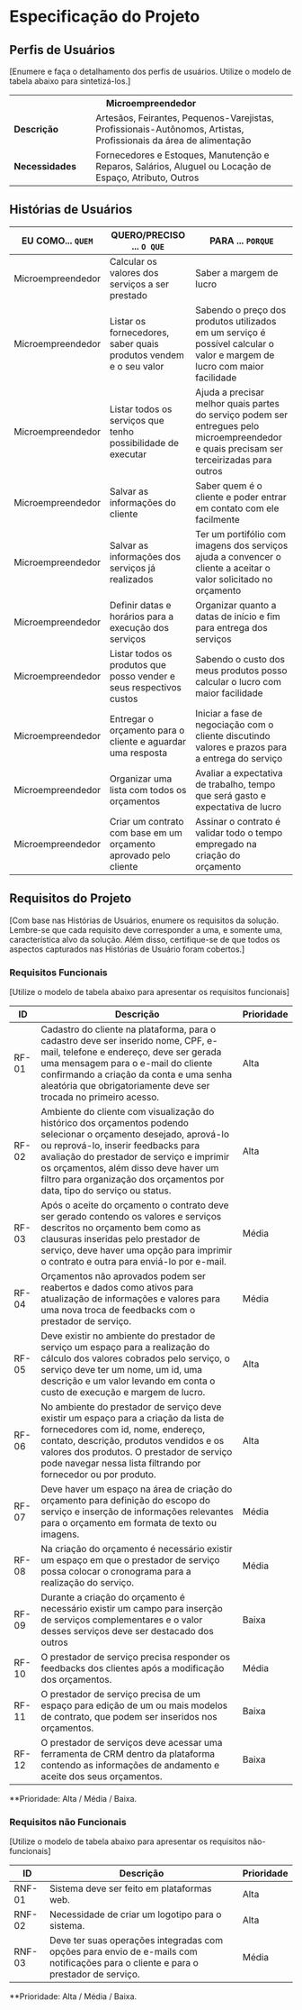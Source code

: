 # Especificação do Projeto

## Perfis de Usuários

[Enumere e faça o detalhamento dos perfis de usuários. Utilize o modelo de tabela abaixo para sintetizá-los.]

<table>
<tbody>
<tr align=center>
<th colspan="2">Microempreendedor </th>
</tr>
<tr>
<td width="150px"><b>Descrição</b></td>
<td width="600px">Artesãos, Feirantes, Pequenos-Varejistas, Profissionais-Autônomos, Artistas, Profissionais da área de alimentação  </td>
</tr>
<tr>
<td><b>Necessidades</b></td>
<td>Fornecedores e Estoques, Manutenção e Reparos, Salários, Aluguel ou Locação de Espaço, Atributo, Outros  </td>
</tr>
</tbody>
</table>


## Histórias de Usuários

|EU COMO... `QUEM`   | QUERO/PRECISO ... `O QUE` |PARA ... `PORQUE`                 |
|--------------------|---------------------------|----------------------------------|
| Microempreendedor | Calcular os valores dos serviços a ser prestado | Saber a margem de lucro |
| Microempreendedor | Listar os fornecedores, saber quais produtos vendem e o seu valor | Sabendo o preço dos produtos utilizados em um serviço é possível calcular o valor e margem de lucro com maior facilidade |
| Microempreendedor | Listar todos os serviços que tenho possibilidade de executar | Ajuda a precisar melhor quais partes do serviço podem ser entregues pelo microempreendedor e quais precisam ser terceirizadas para outros |
| Microempreendedor | Salvar as informações do cliente | Saber quem é o cliente e poder entrar em contato com ele facilmente |
| Microempreendedor | Salvar as informações dos serviços já realizados | Ter um portifólio com imagens dos serviços ajuda a convencer o cliente a aceitar o valor solicitado no orçamento |
| Microempreendedor | Definir datas e horários para a execução dos serviços | Organizar quanto a datas de início e fim para entrega dos serviços |
| Microempreendedor | Listar todos os produtos que posso vender e seus respectivos custos | Sabendo o custo dos meus produtos posso calcular o lucro com maior facilidade |
| Microempreendedor | Entregar o orçamento para o cliente e aguardar uma resposta | Iniciar a fase de negociação com o cliente discutindo valores e prazos para a entrega do serviço |
| Microempreendedor | Organizar uma lista com todos os orçamentos | Avaliar a expectativa de trabalho, tempo que será gasto e expectativa de lucro |
| Microempreendedor | Criar um contrato com base em um orçamento aprovado pelo cliente | Assinar o contrato é validar todo o tempo empregado na criação do orçamento |

## Requisitos do Projeto

[Com base nas Histórias de Usuários, enumere os requisitos da solução. Lembre-se que cada requisito deve corresponder a uma, e somente uma, característica alvo da solução. Além disso, certifique-se de que todos os aspectos capturados nas Histórias de Usuário foram cobertos.]

### Requisitos Funcionais

[Utilize o modelo de tabela abaixo para apresentar os requisitos funcionais]

|ID    | Descrição                                                                  | Prioridade |
|-------|-------------------------------------------------------------------------------|----|
| RF-01 |  Cadastro do cliente na plataforma, para o cadastro deve ser inserido nome, CPF, e-mail, telefone e endereço, deve ser gerada uma mensagem para o e-mail do cliente confirmando a criação da conta e uma senha aleatória que obrigatoriamente deve ser trocada no primeiro acesso.  | Alta  | 
| RF-02 |  Ambiente do cliente com visualização do histórico dos orçamentos podendo selecionar o orçamento desejado, aprová-lo ou reprová-lo, inserir feedbacks para avaliação do prestador de serviço e imprimir os orçamentos, além disso deve haver um filtro para organização dos orçamentos por data, tipo do serviço ou status.  | Alta  |
| RF-03 |  Após o aceite do orçamento o contrato deve ser gerado contendo os valores e serviços descritos no orçamento bem como as clausuras inseridas pelo prestador de serviço, deve haver uma opção para imprimir o contrato e outra para enviá-lo por e-mail. | Média |
| RF-04 |  Orçamentos não aprovados podem ser reabertos e dados como ativos para atualização de informações e valores para uma nova troca de feedbacks com o prestador de serviço. | Média |
| RF-05 |  Deve existir no ambiente do prestador de serviço um espaço para a realização do cálculo dos valores cobrados pelo serviço, o serviço deve ter um nome, um id, uma descrição e um valor levando em conta o custo de execução e margem de lucro. | Alta  |
| RF-06 |  No ambiente do prestador de serviço deve existir um espaço para a criação da lista de fornecedores com id, nome, endereço, contato, descrição, produtos vendidos e os valores dos produtos. O prestador de serviço pode navegar nessa lista filtrando por fornecedor ou por produto. | Alta  |
| RF-07 |  Deve haver um espaço na área de criação do orçamento para definição do escopo do serviço e inserção de informações relevantes para o orçamento em formata de texto ou imagens. | Média |
| RF-08 |  Na criação do orçamento é necessário existir um espaço em que o prestador de serviço possa colocar o cronograma para a realização do serviço. | Média |
| RF-09 |  Durante a criação do orçamento é necessário existir um campo para inserção de serviços complementares e o valor desses serviços deve ser destacado dos outros | Baixa |
| RF-10 |  O prestador de serviço precisa responder os feedbacks dos clientes após a modificação dos orçamentos. | Média |
| RF-11 |  O prestador de serviço precisa de um espaço para edição de um ou mais modelos de contrato, que podem ser inseridos nos orçamentos. | Baixa |
| RF-12 |  O prestador de serviços deve acessar uma ferramenta de CRM dentro da plataforma contendo as informações de andamento e aceite dos seus orçamentos. | Baixa |

**Prioridade: Alta / Média / Baixa. 

### Requisitos não Funcionais

[Utilize o modelo de tabela abaixo para apresentar os requisitos não-funcionais]

|ID      | Descrição               |Prioridade |
|--------|-------------------------|----|
| RNF-01 |  Sistema deve ser feito em plataformas web.       | Alta  | 
| RNF-02 |  Necessidade de criar um logotipo para o sistema. | Alta  | 
| RNF-03 |  Deve ter suas operações integradas com opções para envio de e-mails com notificações para o cliente e para o prestador de serviço. | Média | 

**Prioridade: Alta / Média / Baixa. 

